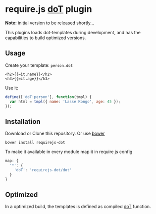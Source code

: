 require.js [doT][] plugin
=========================
**Note:** initial version to be released shortly...

This plugins loads dot-templates during development, and has the capabilities 
to build optimized versions.

Usage
----------------------
Create your template: `person.dot`

```
<h2>{{=it.name}}</h2>
<h3>{{=it.age}}</h3>
```

Use it:
```javascript
define(['doT!person'], function(tmpl) {
  var html = tmpl({ name: 'Lasse Kongo', age: 45 });
});
```

Installation
----------------------
Download or Clone this repository. Or use [bower][]

```
bower install requirejs-dot
```

To make it available in every module map it in require.js config

```javascript
map: {
  '*': {
    'doT': 'requirejs-dot/dot'
  }
}
```

Optimized
-----------------------
In a optimized build, the templates is defined as compiled 
[doT][] function. 

[doT]: http://olado.github.com/doT/
[bower]: http://twitter.github.com/bower/
